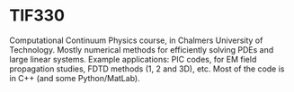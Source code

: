 # TIF330
Computational Continuum Physics course, in Chalmers University of Technology. Mostly numerical methods for efficiently solving PDEs and large linear systems. Example applications: PIC codes, for EM field propagation studies, FDTD methods (1, 2 and 3D), etc. Most of the code is in C++ (and some Python/MatLab).
